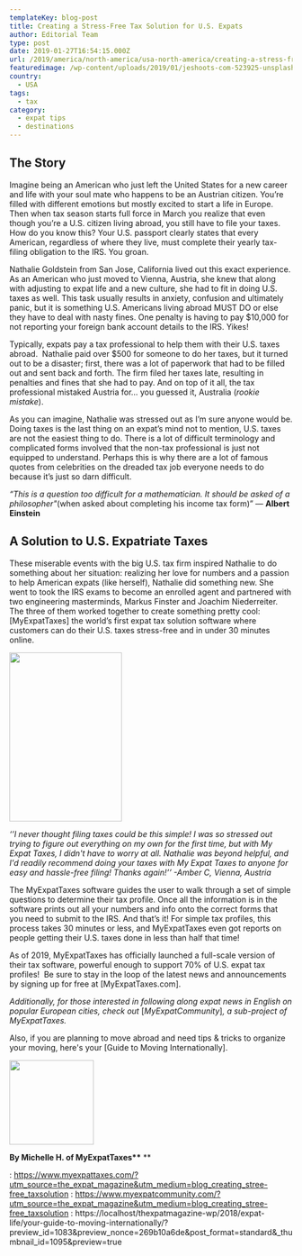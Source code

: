 ```yaml
---
templateKey: blog-post
title: Creating a Stress-Free Tax Solution for U.S. Expats
author: Editorial Team
type: post
date: 2019-01-27T16:54:15.000Z
url: /2019/america/north-america/usa-north-america/creating-a-stress-free-tax-solution-for-u-s-expats/
featuredimage: /wp-content/uploads/2019/01/jeshoots-com-523925-unsplash.jpg
country:
  - USA
tags:
  - tax
category:
  - expat tips
  - destinations
---
```


## The Story

Imagine being an American who just left the United States for a new career and life with your soul mate who happens to be an Austrian citizen. You’re filled with different emotions but mostly excited to start a life in Europe. Then when tax season starts full force in March you realize that even though you’re a U.S. citizen living abroad, you still have to file your taxes. How do you know this? Your U.S. passport clearly states that every American, regardless of where they live, must complete their yearly tax-filing obligation to the IRS. You groan.

Nathalie Goldstein from San Jose, California lived out this exact experience. As an American who just moved to Vienna, Austria, she knew that along with adjusting to expat life and a new culture, she had to fit in doing U.S. taxes as well. This task usually results in anxiety, confusion and ultimately panic, but it is something U.S. Americans living abroad MUST DO or else they have to deal with nasty fines. One penalty is having to pay \$10,000 for not reporting your foreign bank account details to the IRS. Yikes!

Typically, expats pay a tax professional to help them with their U.S. taxes abroad.  Nathalie paid over \$500 for someone to do her taxes, but it turned out to be a disaster; first, there was a lot of paperwork that had to be filled out and sent back and forth. The firm filed her taxes late, resulting in penalties and fines that she had to pay. And on top of it all, the tax professional mistaked Austria for… you guessed it, Australia (_rookie mistake_).

As you can imagine, Nathalie was stressed out as I’m sure anyone would be. Doing taxes is the last thing on an expat’s mind not to mention, U.S. taxes are not the easiest thing to do. There is a lot of difficult terminology and complicated forms involved that the non-tax professional is just not equipped to understand. Perhaps this is why there are a lot of famous quotes from celebrities on the dreaded tax job everyone needs to do because it’s just so darn difficult.

_“This is a question too difficult for a mathematician. It should be asked of a philosopher"_(when asked about completing his income tax form)” ― **Albert Einstein**

## A Solution to U.S. Expatriate Taxes

These miserable events with the big U.S. tax firm inspired Nathalie to do something about her situation: realizing her love for numbers and a passion to help American expats (like herself), Nathalie did something new. She went to took the IRS exams to become an enrolled agent and partnered with two engineering masterminds, Markus Finster and Joachim Niederreiter. The three of them worked together to create something pretty cool: [MyExpatTaxes] the world’s first expat tax solution software where customers can do their U.S. taxes stress-free and in under 30 minutes online.

<img  src="/img/uploads/2019/01/websitegraphic-200x300.png" alt="" width="200" height="300" srcset="/img/uploads/2019/01/websitegraphic-200x300.png 200w, /img/uploads/2019/01/websitegraphic.png 600w" sizes="(max-width: 200px) 100vw, 200px" />

_‘’I never thought filing taxes could be this simple! I was so stressed out trying to figure out everything on my own for the first time, but with My Expat Taxes, I didn't have to worry at all. Nathalie was beyond helpful, and I'd readily recommend doing your taxes with My Expat Taxes to anyone for easy and hassle-free filing! Thanks again!’’ -Amber C, Vienna, Austria_

The MyExpatTaxes software guides the user to walk through a set of simple questions to determine their tax profile. Once all the information is in the software prints out all your numbers and info onto the correct forms that you need to submit to the IRS. And that’s it! For simple tax profiles, this process takes 30 minutes or less, and MyExpatTaxes even got reports on people getting their U.S. taxes done in less than half that time!

As of 2019, MyExpatTaxes has officially launched a full-scale version of their tax software, powerful enough to support 70% of U.S. expat tax profiles!  Be sure to stay in the loop of the latest news and announcements by signing up for free at [MyExpatTaxes.com].

_Additionally, for those interested in following along expat news in English on popular European cities, check out_ [_MyExpatCommunity_]_, a sub-project of MyExpatTaxes._

Also, if you are planning to move abroad and need tips & tricks to organize your moving, here's your [Guide to Moving Internationally].

<img  src="/img/uploads/2019/01/Michelle-Mock-Photography-color-3-150x150.jpg" alt="" width="150" height="150" />

**By Michelle H. of MyExpatTaxes\*\*** \*\*

: https://www.myexpattaxes.com/?utm_source=the_expat_magazine&utm_medium=blog_creating_stree-free_taxsolution
: https://www.myexpatcommunity.com/?utm_source=the_expat_magazine&utm_medium=blog_creating_stree-free_taxsolution
: https://localhost/thexpatmagazine-wp/2018/expat-life/your-guide-to-moving-internationally/?preview_id=1083&preview_nonce=269b10a6de&post_format=standard&_thumbnail_id=1095&preview=true
